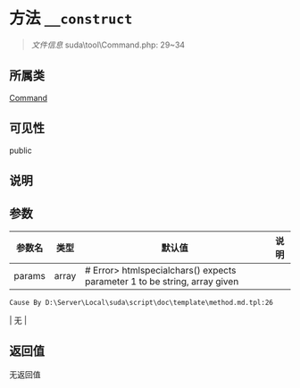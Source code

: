 # 方法 `__construct`

> *文件信息* suda\tool\Command.php: 29~34

## 所属类 

[Command](../Command.md)

## 可见性

 public 

## 说明



## 参数


| 参数名 | 类型 | 默认值 | 说明 |
|--------|-----|-------|-------|
| params |  array | # Error> htmlspecialchars() expects parameter 1 to be string, array given
	Cause By D:\Server\Local\suda\script\doc\template\method.md.tpl:26
 | 无 |



## 返回值

无返回值
